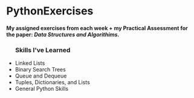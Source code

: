 # PythonExercises
<h4>My assigned exercises from each week + my Practical Assessment for the paper:<i> Data Structures and Algorithims.</i></h4>

<ul><h3>Skills I've Learned</h3>
<li>Linked Lists</li>
<li>Binary Search Trees</li>
<li>Queue and Dequeue</li>
<li>Tuples, Dictionaries, and Lists</li>
<li>General Python Skills</li>
